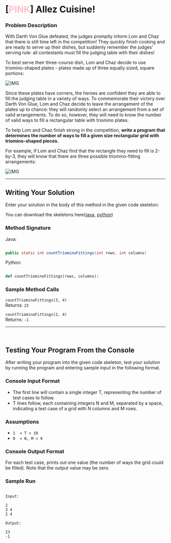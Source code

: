 # [<t style="color: Pink;">PINK</t>] Allez Cuisine!

### Problem Description

With Darth Von Glue defeated, the judges promptly inform Lom and Chaz that there is still time left in the competition! They quickly finish cooking and are ready to serve up their dishes, but suddenly remember the judges' serving rule: all contestants must fill the judging table with their dishes!

To best serve their three-course dish, Lom and Chaz decide to use triomino-shaped plates - plates made up of three equally sized, square portions:

![IMG](http://i.imgur.com/5dkypat.png)

Since these plates have corners, the heroes are confident they are able to fill the judging table in a variety of ways. To commemorate their victory over Darth Von Glue, Lom and Chaz decide to leave the arrangement of the plates up to chance: they will randomly select an arrangement from a set of valid arrangements. To do so, however, they will need to know the number of valid ways to fill a rectangular table with triomino plates.

To help Lom and Chaz finish strong in the competition, **write a program that determines the number of ways to fill a given size rectangular grid with triomino-shaped pieces.**

For example, if Lom and Chaz find that the rectangle they need to fill is 2-by-3, they will know that there are three possible triomino-fitting arrangements:

![IMG](http://i.imgur.com/zBZbwZH.png)

* * *

## Writing Your Solution

Enter your solution in the body of this method in the given code skeleton:

You can download the skeletons here([java](/download/java/s8), [python](/download/python/s8))

### Method Signature

Java:

```Java

public static int countTriominoFittings(int rows, int columns)
```

Python:

```Python

def countTriominoFittings(rows, columns):
```

### Sample Method Calls

`countTriominoFittings(3, 4)`  
Returns: `23`

`countTriominoFittings(2, 4)`  
Returns: `-1`

* * *

<p style="page-break-after:always;"></p>

<br />

## Testing Your Program From the Console

After writing your program into the given code skeleton, test your solution by running the program and entering sample input in the following format.

### Console Input Format

-   The first line will contain a single integer T, representing the number of test cases to follow.
-   T lines follow, each containing integers N and M, separated by a space, indicating a test case of a grid with N columns and M rows.

### Assumptions

-   `1  < T < 10`  
-   `0  < N, M < 9`  

### Console Output Format

For each test case, prints out one value (the number of ways the grid could be filled). Note that the output value may be zero.

### Sample Run

```Text

Input:

2
3 4
2 4

Output:

23
-1

```
